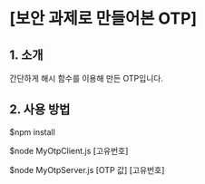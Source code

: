 # [보안 과제로 만들어본 OTP]

## 1. 소개

간단하게 해시 함수를 이용해 만든 OTP입니다.

## 2. 사용 방법

$npm install

$node MyOtpClient.js [고유번호]

$node MyOtpServer.js [OTP 값] [고유번호]

